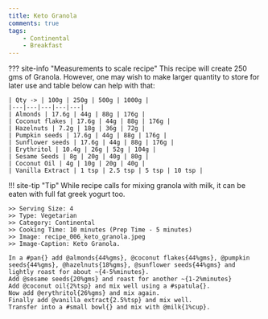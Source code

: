 ```yaml
---
title: Keto Granola
comments: true
tags:
    - Continental
    - Breakfast
---
```


??? site-info "Measurements to scale recipe"
    This recipe will create 250 gms of Granola. However, one may wish to make larger quantity to store for later use and table below can help with that:

    | Qty -> | 100g | 250g | 500g | 1000g |
    |---|---|---|---|---|
    | Almonds | 17.6g | 44g | 88g | 176g |
    | Coconut flakes | 17.6g | 44g | 88g | 176g |
    | Hazelnuts | 7.2g | 18g | 36g | 72g |
    | Pumpkin seeds | 17.6g | 44g | 88g | 176g |
    | Sunflower seeds | 17.6g | 44g | 88g | 176g |
    | Erythritol | 10.4g | 26g | 52g | 104g |
    | Sesame Seeds | 8g | 20g | 40g | 80g |
    | Coconut Oil | 4g | 10g | 20g | 40g |
    | Vanilla Extract | 1 tsp | 2.5 tsp | 5 tsp | 10 tsp |

!!! site-tip "Tip"
    While recipe calls for mixing granola with milk, it can be eaten with full fat greek yogurt too.

```cooklang
>> Serving Size: 4
>> Type: Vegetarian
>> Category: Continental
>> Cooking Time: 10 minutes (Prep Time - 5 minutes)
>> Image: recipe_006_keto_granola.jpeg
>> Image-Caption: Keto Granola.

In a #pan{} add @almonds{44%gms}, @coconut flakes{44%gms}, @pumpkin seeds{44%gms}, @hazelnuts{18%gms}, @sunflower seeds{44%gms} and lightly roast for about ~{4-5%minutes}.
Add @sesame seeds{20%gms} and roast for another ~{1-2%minutes}
Add @coconut oil{2%tsp} and mix well using a #spatula{}.
Now add @erythritol{26%gms} and mix again.
Finally add @vanilla extract{2.5%tsp} and mix well.
Transfer into a #small bowl{} and mix with @milk{1%cup}.
```
